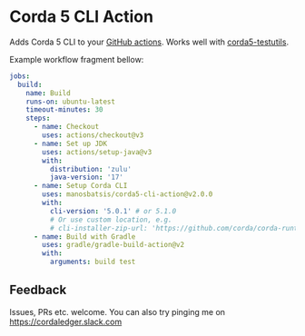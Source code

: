 # Corda 5 CLI Action 

Adds Corda 5 CLI to your [GitHub actions](https://github.com/features/actions). 
Works well with [corda5-testutils](https://github.com/manosbatsis/corda5-testutils). 

Example workflow fragment bellow:

```yaml
jobs:
  build:
    name: Build
    runs-on: ubuntu-latest
    timeout-minutes: 30
    steps:
      - name: Checkout
        uses: actions/checkout@v3
      - name: Set up JDK
        uses: actions/setup-java@v3
        with:
          distribution: 'zulu'
          java-version: '17'
      - name: Setup Corda CLI
        uses: manosbatsis/corda5-cli-action@v2.0.0
        with:
          cli-version: '5.0.1' # or 5.1.0
          # Or use custom location, e.g. 
          # cli-installer-zip-url: 'https://github.com/corda/corda-runtime-os/releases/download/release-5.0.1.0/corda-cli-installer-5.0.1.0.zip'
      - name: Build with Gradle
        uses: gradle/gradle-build-action@v2
        with:
          arguments: build test
```

## Feedback

Issues, PRs etc. welcome. You can also try pinging me on https://cordaledger.slack.com
